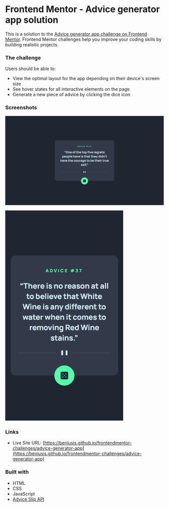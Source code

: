# Frontend Mentor - Advice generator app solution

This is a solution to the [Advice generator app challenge on Frontend Mentor](https://www.frontendmentor.io/challenges/advice-generator-app-QdUG-13db). Frontend Mentor challenges help you improve your coding skills by building realistic projects.

### The challenge

Users should be able to:

- View the optimal layout for the app depending on their device's screen size
- See hover states for all interactive elements on the page
- Generate a new piece of advice by clicking the dice icon

### Screenshots

![Finished Desktop View](./assets/images/finished-desktop-view.png)

![Finished Mobile View](./assets/images/finished-mobile-view.png)

### Links

- Live Site URL: [https://beniusis.github.io/frontendmentor-challenges/advice-generator-app](https://beniusis.github.io/frontendmentor-challenges/advice-generator-app)

### Built with

- HTML
- CSS
- JavaScript
- [Advice Slip API](https://api.adviceslip.com)
